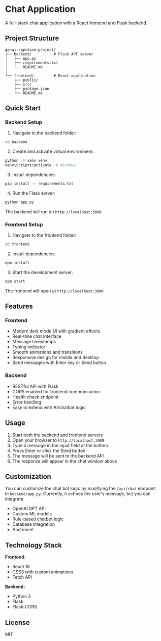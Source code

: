 # Chat Application

A full-stack chat application with a React frontend and Flask backend.

## Project Structure

```
genai-capstone-project/
├── backend/          # Flask API server
│   ├── app.py
│   ├── requirements.txt
│   └── README.md
│
└── frontend/         # React application
    ├── public/
    ├── src/
    ├── package.json
    └── README.md
```

## Quick Start

### Backend Setup

1. Navigate to the backend folder:
```bash
cd backend
```

2. Create and activate virtual environment:
```bash
python -m venv venv
venv\Scripts\activate  # Windows
```

3. Install dependencies:
```bash
pip install -r requirements.txt
```

4. Run the Flask server:
```bash
python app.py
```

The backend will run on `http://localhost:5000`

### Frontend Setup

1. Navigate to the frontend folder:
```bash
cd frontend
```

2. Install dependencies:
```bash
npm install
```

3. Start the development server:
```bash
npm start
```

The frontend will open at `http://localhost:3000`

## Features

### Frontend
- Modern dark mode UI with gradient effects
- Real-time chat interface
- Message timestamps
- Typing indicator
- Smooth animations and transitions
- Responsive design for mobile and desktop
- Send messages with Enter key or Send button

### Backend
- RESTful API with Flask
- CORS enabled for frontend communication
- Health check endpoint
- Error handling
- Easy to extend with AI/chatbot logic

## Usage

1. Start both the backend and frontend servers
2. Open your browser to `http://localhost:3000`
3. Type a message in the input field at the bottom
4. Press Enter or click the Send button
5. The message will be sent to the backend API
6. The response will appear in the chat window above

## Customization

You can customize the chat bot logic by modifying the `/api/chat` endpoint in `backend/app.py`. Currently, it echoes the user's message, but you can integrate:
- OpenAI GPT API
- Custom ML models
- Rule-based chatbot logic
- Database integration
- And more!

## Technology Stack

**Frontend:**
- React 18
- CSS3 with custom animations
- Fetch API

**Backend:**
- Python 3
- Flask
- Flask-CORS

## License

MIT


